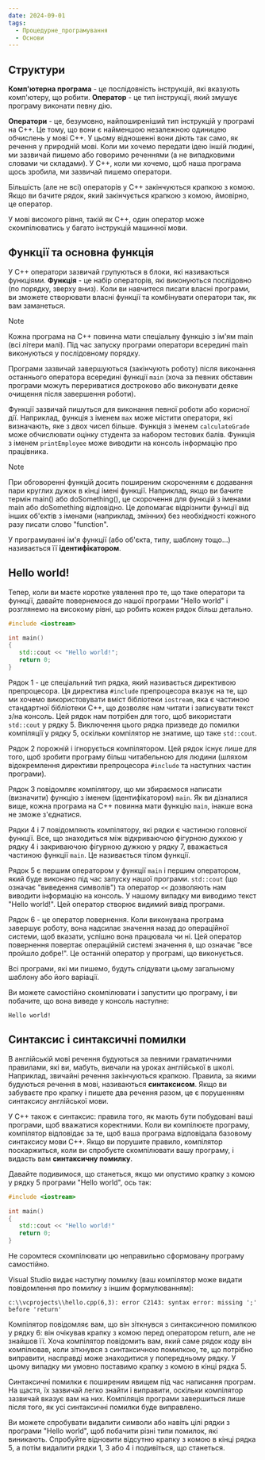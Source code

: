 ```yaml
---
date: 2024-09-01
tags:
  - Процедурне_програмування
  - Основи
---
```

## Структури
**Комп'ютерна програма** - це послідовність інструкцій, які вказують комп'ютеру, що робити. **Оператор** - це тип інструкції, який змушує програму виконати певну дію.

**Оператори** - це, безумовно, найпоширеніший тип інструкцій у програмі на C++. Це тому, що вони є найменшою незалежною одиницею обчислень у мові C++. У цьому відношенні вони діють так само, як речення у природній мові. Коли ми хочемо передати ідею іншій людині, ми зазвичай пишемо або говоримо реченнями (а не випадковими словами чи складами). У C++, коли ми хочемо, щоб наша програма щось зробила, ми зазвичай пишемо оператори.

Більшість (але не всі) операторів у C++ закінчуються крапкою з комою. Якщо ви бачите рядок, який закінчується крапкою з комою, ймовірно, це оператор.

У мові високого рівня, такій як C++, один оператор може скомпілюватись у багато інструкцій машинної мови.
## Функції та основна функція
У C++ оператори зазвичай групуються в блоки, які називаються функціями. **Функція** - це набір операторів, які виконуються послідовно (по порядку, зверху вниз). Коли ви навчитеся писати власні програми, ви зможете створювати власні функції та комбінувати оператори так, як вам заманеться.

> [!NOTE] 
> Кожна програма на C++ повинна мати спеціальну функцію з ім'ям main (всі літери малі). Під час запуску програми оператори всередині main виконуються у послідовному порядку.

Програми зазвичай завершуються (закінчують роботу) після виконання останнього оператора всередині функції `main` (хоча за певних обставин програми можуть перериватися достроково або виконувати деяке очищення після завершення роботи).

Функції зазвичай пишуться для виконання певної роботи або корисної дії. Наприклад, функція з іменем `max` може містити оператори, які визначають, яке з двох чисел більше. Функція з іменем `calculateGrade` може обчислювати оцінку студента за набором тестових балів. Функція з іменем `printEmployee` може виводити на консоль інформацію про працівника.


> [!NOTE] 
> При обговоренні функцій досить поширеним скороченням є додавання пари круглих дужок в кінці імені функції. Наприклад, якщо ви бачите термін main() або doSomething(), це скорочення для функцій з іменами main або doSomething відповідно. Це допомагає відрізнити функції від інших об'єктів з іменами (наприклад, змінних) без необхідності кожного разу писати слово "function".

У програмуванні ім'я функції (або об'єкта, типу, шаблону тощо...) називається її **ідентифікатором**.

## Hello world!
Тепер, коли ви маєте коротке уявлення про те, що таке оператори та функції, давайте повернемося до нашої програми "Hello world" і розглянемо на високому рівні, що робить кожен рядок більш детально.
```cpp
#include <iostream>

int main()
{
   std::cout << "Hello world!";
   return 0;
}
```

Рядок 1 - це спеціальний тип рядка, який називається директивою препроцесора. Ця директива `#include` препроцесора вказує на те, що ми хочемо використовувати вміст бібліотеки `iostream`, яка є частиною стандартної бібліотеки C++, що дозволяє нам читати і записувати текст з/на консоль. Цей рядок нам потрібен для того, щоб використати `std::cout` у рядку 5. Виключення цього рядка призведе до помилки компіляції у рядку 5, оскільки компілятор не знатиме, що таке `std::cout`.

Рядок 2 порожній і ігнорується компілятором. Цей рядок існує лише для того, щоб зробити програму більш читабельною для людини (шляхом відокремлення директиви препроцесора `#include` та наступних частин програми).

Рядок 3 повідомляє компілятору, що ми збираємося написати (визначити) функцію з іменем (ідентифікатором) `main`. Як ви дізналися вище, кожна програма на C++ повинна мати функцію `main`, інакше вона не зможе з'єднатися.

Рядки 4 і 7 повідомляють компілятору, які рядки є частиною головної функції. Все, що знаходиться між відкриваючою фігурною дужкою у рядку 4 і закриваючою фігурною дужкою у рядку 7, вважається частиною функції `main`. Це називається тілом функції.

Рядок 5 є першим оператором у функції `main` і першим оператором, який буде виконано під час запуску нашої програми. `std::cout` (що означає "виведення символів") та оператор `<<` дозволяють нам виводити інформацію на консоль. У нашому випадку ми виводимо текст "Hello world!". Цей оператор створює видимий вивід програми.

Рядок 6 - це оператор повернення. Коли виконувана програма завершує роботу, вона надсилає значення назад до операційної системи, щоб вказати, успішно вона працювала чи ні. Цей оператор повернення повертає операційній системі значення `0`, що означає "все пройшло добре!". Це останній оператор у програмі, що виконується.

Всі програми, які ми пишемо, будуть слідувати цьому загальному шаблону або його варіації.

Ви можете самостійно скомпілювати і запустити цю програму, і ви побачите, що вона виведе у консоль наступне:

```
Hello world!
```
## Синтаксис і синтаксичні помилки
В англійській мові речення будуються за певними граматичними правилами, які ви, мабуть, вивчали на уроках англійської в школі. Наприклад, звичайні речення закінчуються крапкою. Правила, за якими будуються речення в мові, називаються **синтаксисом**. Якщо ви забуваєте про крапку і пишете два речення разом, це є порушенням синтаксису англійської мови.

У C++ також є синтаксис: правила того, як мають бути побудовані ваші програми, щоб вважатися коректними. Коли ви компілюєте програму, компілятор відповідає за те, щоб ваша програма відповідала базовому синтаксису мови C++. Якщо ви порушите правило, компілятор поскаржиться, коли ви спробуєте скомпілювати вашу програму, і видасть вам **синтаксичну помилку**.

Давайте подивимося, що станеться, якщо ми опустимо крапку з комою у рядку 5 програми "Hello world", ось так:

```cpp
#include <iostream>

int main()
{
   std::cout << "Hello world!"
   return 0;
}
```

Не соромтеся скомпілювати цю неправильно сформовану програму самостійно.

Visual Studio видає наступну помилку (ваш компілятор може видати повідомлення про помилку з іншим формулюванням):

```
c:\\vcprojects\\hello.cpp(6,3): error C2143: syntax error: missing ';' before 'return'
```

Компілятор повідомляє вам, що він зіткнувся з синтаксичною помилкою у рядку 6: він очікував крапку з комою перед оператором return, але не знайшов її. Хоча компілятор повідомить вам, який саме рядок коду він компілював, коли зіткнувся з синтаксичною помилкою, те, що потрібно виправити, насправді може знаходитися у попередньому рядку. У цьому випадку ми умовно поставимо крапку з комою в кінці рядка 5.

Синтаксичні помилки є поширеним явищем під час написання програм. На щастя, їх зазвичай легко знайти і виправити, оскільки компілятор зазвичай вказує вам на них. Компіляція програми завершиться лише після того, як усі синтаксичні помилки буде виправлено.

Ви можете спробувати видалити символи або навіть цілі рядки з програми "Hello world", щоб побачити різні типи помилок, які виникають. Спробуйте відновити відсутню крапку з комою в кінці рядка 5, а потім видалити рядки 1, 3 або 4 і подивіться, що станеться.